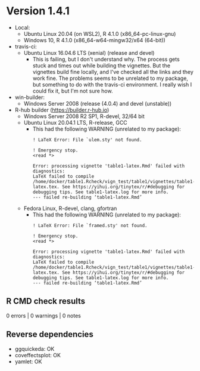 # Version 1.4.1

* Local:
  - Ubuntu Linux 20.04 (on WSL2), R 4.1.0 (x86_64-pc-linux-gnu)
  - Windows 10, R 4.1.0 (x86_64-w64-mingw32/x64 (64-bit))
* travis-ci:
  - Ubuntu Linux 16.04.6 LTS (xenial) (release and devel)
    - This is failing, but I don't understand why. The process gets stuck and
      times out while building the vignettes. But the vignettes build fine
      locally, and I've checked all the links and they work fine. The problems
      seems to be unrelated to my package, but something to do with the
      travis-ci environment. I really wish I could fix it, but I'm not sure
      how.
* win-builder:
  - Windows Server 2008 (release (4.0.4) and devel (unstable))
* R-hub builder (https://builder.r-hub.io)
  - Windows Server 2008 R2 SP1, R-devel, 32/64 bit
  - Ubuntu Linux 20.04.1 LTS, R-release, GCC
    - This had the following WARNING (unrelated to my package):
      ```
      ! LaTeX Error: File `ulem.sty' not found.
      
      ! Emergency stop.
      <read *> 
      
      Error: processing vignette 'table1-latex.Rmd' failed with diagnostics:
      LaTeX failed to compile /home/docker/table1.Rcheck/vign_test/table1/vignettes/table1-latex.tex. See https://yihui.org/tinytex/r/#debugging for debugging tips. See table1-latex.log for more info.
      --- failed re-building ‘table1-latex.Rmd’
      ```
  - Fedora Linux, R-devel, clang, gfortran
    - This had the following WARNING (unrelated to my package):
      ```
      ! LaTeX Error: File `framed.sty' not found.
      
      ! Emergency stop.
      <read *> 
      
      Error: processing vignette 'table1-latex.Rmd' failed with diagnostics:
      LaTeX failed to compile /home/docker/table1.Rcheck/vign_test/table1/vignettes/table1-latex.tex. See https://yihui.org/tinytex/r/#debugging for debugging tips. See table1-latex.log for more info.
      --- failed re-building ‘table1-latex.Rmd’
      ```

## R CMD check results

0 errors | 0 warnings | 0 notes

## Reverse dependencies

* ggquickeda: OK
* coveffectsplot: OK
* yamlet: OK

